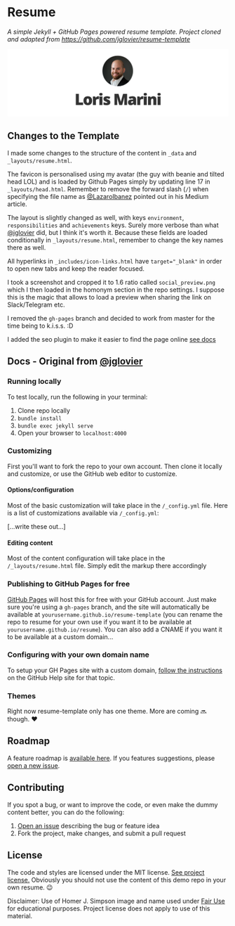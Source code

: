 # Resume
*A simple Jekyll + GitHub Pages powered resume template. Project cloned and adapted from https://github.com/jglovier/resume-template*

![img](social_preview.png)

## Changes to the Template

I made some changes to the structure of the content in `_data` and `_layouts/resume.html`.

The favicon is personalised using my avatar (the guy with beanie and tilted head LOL) and is loaded by Github Pages simply by updating line 17 in `_layouts/head.html`. Remember to remove the forward slash (`/`) when specifying the file name as [@LazaroIbanez](https://medium.com/@LazaroIbanez/how-to-add-a-favicon-to-github-pages-403935604460) pointed out in his Medium article.

The layout is slightly changed as well, with keys `environment`, `responsibilities` and `achievements` keys. Surely more verbose than what [@jglovier](https://github.com/jglovier/resume-template) did, but I think it's worth it. Because these fields are loaded conditionally in `_layouts/resume.html`, remember to change the key names there as well.

All hyperlinks in `_includes/icon-links.html` have `target="_blank"` in order to open new tabs and keep the reader focused.

I took a screenshot and cropped it to 1.6 ratio called `social_preview.png` which I then loaded in the homonym section in the repo settings. I suppose this is the magic that allows to load a preview when sharing the link on Slack/Telegram etc.

I removed the `gh-pages` branch and decided to work from master for the time being to k.i.s.s. :D

I added the seo plugin to make it easier to find the page online [see docs](https://help.github.com/en/articles/search-engine-optimization-for-github-pages)

## Docs - Original from [@jglovier](https://github.com/jglovier/resume-template)

### Running locally

To test locally, run the following in your terminal:

1. Clone repo locally
1. `bundle install`
2. `bundle exec jekyll serve`
3. Open your browser to `localhost:4000`

### Customizing

First you'll want to fork the repo to your own account. Then clone it locally and customize, or use the GitHub web editor to customize.

#### Options/configuration

Most of the basic customization will take place in the `/_config.yml` file. Here is a list of customizations available via `/_config.yml`:

[...write these out...]

#### Editing content

Most of the content configuration will take place in the `/_layouts/resume.html` file. Simply edit the markup there accordingly

### Publishing to GitHub Pages for free

[GitHub Pages](https://pages.github.com/) will host this for free with your GitHub account. Just make sure you're using a `gh-pages` branch, and the site will automatically be available at `yourusername.github.io/resume-template` (you can rename the repo to resume for your own use if you want it to be available at `yourusername.github.io/resume`). You can also add a CNAME if you want it to be available at a custom domain...

### Configuring with your own domain name

To setup your GH Pages site with a custom domain, [follow the instructions](https://help.github.com/articles/setting-up-a-custom-domain-with-github-pages/) on the GitHub Help site for that topic.

### Themes

Right now resume-template only has one theme. More are coming :soon: though. :heart:

## Roadmap

A feature roadmap is [available here](https://github.com/jglovier/resume-template/projects/1). If you features suggestions, please [open a new issue](https://github.com/jglovier/resume-template/issues/new).

## Contributing

If you spot a bug, or want to improve the code, or even make the dummy content better, you can do the following:

1. [Open an issue](https://github.com/jglovier/resume-template/issues/new) describing the bug or feature idea
2. Fork the project, make changes, and submit a pull request

## License

The code and styles are licensed under the MIT license. [See project license.](LICENSE) Obviously you should not use the content of this demo repo in your own resume. :wink:

Disclaimer: Use of Homer J. Simpson image and name used under [Fair Use](https://en.wikipedia.org/wiki/Fair_use) for educational purposes. Project license does not apply to use of this material.

